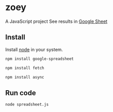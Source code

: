 # zoey
A JavaScript project
See results in [Google Sheet](https://docs.google.com/spreadsheets/d/1VNiT0rUcT0LFrtqdGklY0jwjtaFWYRoBCwlwCb5Qxkc/edit?usp=sharing) 

## Install
 
Install [node](https://nodejs.org) in your system.

```sh
npm install google-spreadsheet 
```

```sh
npm install fetch 
```

```sh
npm install async 
```
## Run code

```sh
node spreadsheet.js
```

